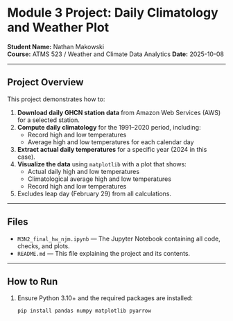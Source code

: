 # Module 3 Project: Daily Climatology and Weather Plot

**Student Name:** Nathan Makowski  
**Course:** ATMS 523 / Weather and Climate Data Analytics 
**Date:** 2025-10-08  

---

## Project Overview

This project demonstrates how to:

1. **Download daily GHCN station data** from Amazon Web Services (AWS) for a selected station.
2. **Compute daily climatology** for the 1991–2020 period, including:
   - Record high and low temperatures
   - Average high and low temperatures for each calendar day
3. **Extract actual daily temperatures** for a specific year (2024 in this case).
4. **Visualize the data** using `matplotlib` with a plot that shows:
   - Actual daily high and low temperatures
   - Climatological average high and low temperatures
   - Record high and low temperatures
5. Excludes leap day (February 29) from all calculations.

---

## Files

- `M3N2_final_hw_njm.ipynb` — The Jupyter Notebook containing all code, checks, and plots.
- `README.md` — This file explaining the project and its contents.

---

## How to Run

1. Ensure Python 3.10+ and the required packages are installed:
   ```bash
   pip install pandas numpy matplotlib pyarrow
